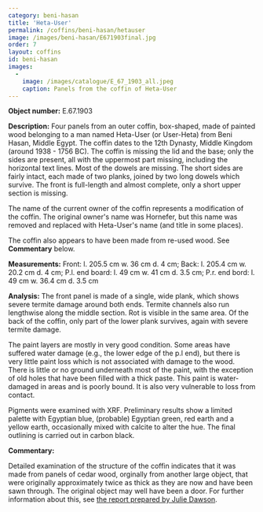 ```yaml
---
category: beni-hasan
title: 'Heta-User'
permalink: /coffins/beni-hasan/hetauser
image: /images/beni-hasan/E671903final.jpg
order: 7
layout: coffins
id: beni-hasan
images:
  -
    image: /images/catalogue/E_67_1903_all.jpeg
    caption: Panels from the coffin of Heta-User
---
```


**Object number:** E.67.1903

**Description:** Four panels from an outer coffin, box-shaped, made of painted wood belonging to a man named Heta-User (or User-Heta) from Beni Hasan, Middle Egypt. The coffin dates to the 12th Dynasty, Middle Kingdom (around 1938 - 1756 BC). The coffin is missing the lid and the base; only the sides are present, all with the uppermost part missing, including the horizontal text lines. Most of the dowels are missing. The short sides are fairly intact, each made of two planks, joined by two long dowels which survive. The front is full-length and almost complete, only a short upper section is missing. 

The name of the current owner of the coffin represents a modification of the coffin. The original owner's name was Hornefer, but this name was 
removed and replaced with Heta-User's name (and title in some places).

The coffin also appears to have been made from re-used wood. See **Commentary** below.

**Measurements:** Front: l. 205.5 cm w. 36 cm d. 4 cm; Back: l. 205.4 cm w. 20.2 cm d. 4 cm; P.l. end board: l. 49 cm w. 41 cm d. 3.5 cm; P.r. end bord: l. 49 cm w. 36.4 cm d. 3.5 cm 

**Analysis:** The front panel is made of a single, wide plank, which shows severe termite damage around both ends. Termite channels also run lengthwise along the middle section. Rot is visible in the same area. Of the back of the coffin, only part of the lower plank survives, again with severe termite damage.  

The paint layers are mostly in very good condition.  Some areas have suffered water damage (e.g., the lower edge of the p.l end), but there is very little paint loss which is not associated with damage to the wood.  There is little or no ground underneath most of the paint, with the exception of old holes that have been filled with a thick paste. This paint is water-damaged in areas and is poorly bound. It is also very vulnerable to loss from contact.

Pigments were examined with XRF. Preliminary results show a limited palette with Egyptian blue, (probable) Egyptian green, red earth and a yellow earth, occasionally mixed with calcite to alter the hue. The final outlining is carried out in carbon black. 

**Commentary:** 

Detailed examination of the structure of the coffin indicates that it was made from panels of cedar wood, orginally from another large object, 
that were originally approximately twice as thick as they are now and have been sawn through. The original object may well have been a door. For 
further information about this, see 
[the report prepared by Julie Dawson](/catalogue_extras/Construction_and_former_life_final.pdf).




